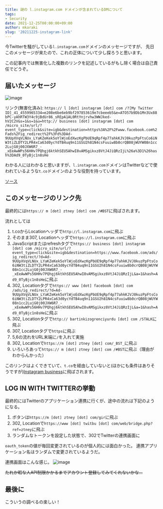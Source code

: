 ```yaml
---
title: 謎の l.instagram.com ドメインが含まれているDMについて
tags: 
- Security
date: 2021-12-25T00:00:00+09:00
author: mkaraki
slug: '20211225-instagram-link'
---
```


今Twitterを騒がしている`l.instagram.com`ドメインのメッセージですが、
先日このメッセージが来たので、これの正体について少し探ろうと思います。

この記事内では無害化した複数のリンクを記述しているがもし除く場合は自己責任でどうぞ。

## 届いたメッセージ

![image](https://user-images.githubusercontent.com/26180919/147385322-6fca6ec3-89bd-46df-ae4a-24e863c63b5b.png)

リンク(無害化済み): `https:// l [dot] instagram [dot] com /?[My Twitter ID]_41_4559965334=e208e6be6eb9bf297853619e7cbeeeb5&e=ATO57b9Db1Mn3Ux88bPC-yAhRTW3Y4c9jBdUr86_sREpA1AL0RtYnjrvhw3WWJked-hV2C2V&s=1&s=1&u=http:// business [dot] instagram [dot] com /micro_site/url/?event_type=click&site=igb&destination=https%3A%2F%2Fwww.facebook.com%2Fads%2Fig_redirect%2F%3Fd%3DAd-9UUpXVqVLNUx_LYaKZeKek5oYlWjoEdXwzKgPbUE9qRpf4p77ahkKJVJ0kuzPpFtsCo6iNW3tiZLDTY2LPR4xCa63d0ycYdTB4uq9n11GSU2h81N4csFuuiw8b0crQB08jWUYW08n1cc2LujG0j00JXW6R7_-_xEeAwWPs56HHv7PQhgj6ktkhSEU5AhwI8vAMSgikxz8VtJ4JiQRzIjL%26a%3D1%26hash%3DAd9_0TyBjc1n8sHe`

わかる人にはわかると思いますが、`l.instagram.com`ドメインはTwitterなどで使われているような`t.co`ドメインのような役割を持っています。

[ソース](https://web-omusubi.com/blog/omusubi79.html)

## このメッセージのリンク先
最終的には`https:// m [dot] ztney [dot] com /#BST`に飛ばされます。

流れとしては
1. t.coからLocationヘッダで`http://l.instagram.com`に飛ぶ
2. そのまま307, Locationヘッダで`https://l.instagram.com`に飛ぶ 
3. JavaScriptまたはrefreshタグで`https:// business [dot] instagram [dot] com /micro_site/url/?event_type=click&site=igb&destination=https://www.facebook.com/ads/ig_redirect/?d=Ad-9UUpXVqVLNUx_LYaKZeKek5oYlWjoEdXwzKgPbUE9qRpf4p77ahkKJVJ0kuzPpFtsCo6iNW3tiZLDTY2LPR4xCa63d0ycYdTB4uq9n11GSU2h81N4csFuuiw8b0crQB08jWUYW08n1cc2LujG0j00JXW6R7_-_xEeAwWPs56HHv7PQhgj6ktkhSEU5AhwI8vAMSgikxz8VtJ4JiQRzIjL&a=1&hash=Ad9_0TyBjc1n8sHe`に飛ぶ
4. 302, Locationタグで`https:// www [dot] facebook [dot] com /ads/ig_redirect/?d=Ad-9UUpXVqVLNUx_LYaKZeKek5oYlWjoEdXwzKgPbUE9qRpf4p77ahkKJVJ0kuzPpFtsCo6iNW3tiZLDTY2LPR4xCa63d0ycYdTB4uq9n11GSU2h81N4csFuuiw8b0crQB08jWUYW08n1cc2LujG0j00JXW6R7_-_xEeAwWPs56HHv7PQhgj6ktkhSEU5AhwI8vAMSgikxz8VtJ4JiQRzIjL&a=1&hash=Ad9_0TyBjc1n8sHe`に飛ぶ
5. 302, Locationタグで`http:// bartinkizogrenciyurdu [dot] com /STALK`に飛ぶ
6. 307, Locationタグで`https`に飛ぶ
7. 5,6の流れをURL末端に`/`を入れて実施
8. 302, Locationで`https://m [dot] ztney [dot] com/_BST_`に飛ぶ
9. いろいろあって`https:// m [dot] ztney [dot] com /#BST`に飛ぶ（理由がわからんかった）

このリンクはよくできていて、`t.co`を経由していないと(ほかにも条件はありそうですが)[Instagram business](https://business.instagram.com/)に飛ばされます。

## LOG IN WITH TWITTERの挙動
最終的にはTwitterのアプリケーション連携に行くが、途中の流れは下記のようになる。

1. ボタンは`https://m [dot] ztney [dot] com/gir`に飛ぶ
2. 302, Locationで`https://www [dot] twitbu [dot] com/web/bridge.php?ref=ztney`に飛ぶ
3. ランダムなトークンを設定した状態で、302でTwitterの連携画面に

`oauth_token`の値が毎回変更されているのが個人的には面白かった。
連携アプリケーション名はランダムで変更されているようだ。

連携画面はこんな感じ。
![image](https://user-images.githubusercontent.com/26180919/147386075-4a528ae5-6673-4326-a715-a28b857eccff.png)

~~たれか暇な人API制限かかるまでアカウント登録してみてくれないかな…~~

## 最後に
こういうの調べるの楽しい！
